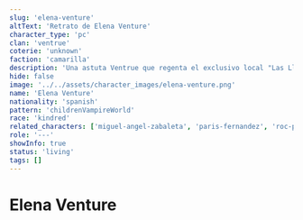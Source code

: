 ```yaml
---
slug: 'elena-venture'
altText: 'Retrato de Elena Venture'
character_type: 'pc'
clan: 'ventrue'
coterie: 'unknown'
faction: 'camarilla'
description: 'Una astuta Ventrue que regenta el exclusivo local "Las Llaves de la Diagonal". Su presencia comandante y habilidad para los negocios la han posicionado como una figura respetada tanto entre mortales como inmortales. Maneja las situaciones diplomáticas con elegancia y astucia.'
hide: false
image: '../../assets/character_images/elena-venture.png'
name: 'Elena Venture'
nationality: 'spanish'
pattern: 'childrenVampireWorld'
race: 'kindred'
related_characters: ['miguel-angel-zabaleta', 'paris-fernandez', 'roc-puyol', 'ezequiel-medina']
role: '---'
showInfo: true
status: 'living'
tags: []
---
```


# Elena Venture
